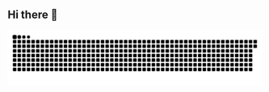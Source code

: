 ## Hi there 👋

<!--
**sidneyjsilva/sidneyjsilva** is a ✨ _special_ ✨ repository because its `README.md` (this file) appears on your GitHub profile.

Here are some ideas to get you started:

- 🔭 I’m currently working on ...
- 🌱 I’m currently learning ...
- 👯 I’m looking to collaborate on ...
- 🤔 I’m looking for help with ...
- 💬 Ask me about ...
- 📫 How to reach me: ...
- 😄 Pronouns: ...
- ⚡ Fun fact: ...
-->
<picture align="center">
  <source media="(prefers-color-scheme: dark)" srcset="https://raw.githubusercontent.com/sidneyjsilva/sidneyjsilva/output/github-contribution-grid-snake-dark.svg">
  <source media="(prefers-color-scheme: light)" srcset="https://raw.githubusercontent.com/sidneyjsilva/sidneyjsilva/output/github-contribution-grid-snake-dark.svg">
  <img align="center" alt="github contribution grid snake animation" src="https://raw.githubusercontent.com/sidneyjsilva/sidneyjsilva/output/github-contribution-grid-snake.svg">
</picture>
